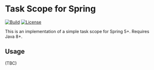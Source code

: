 # Task Scope for Spring

[![Build](https://github.com/dawidkc/spring-task-scope/actions/workflows/maven.yml/badge.svg)](https://github.com/dawidkc/spring-task-scope/actions/workflows/maven.yml)
[![License](https://img.shields.io/badge/License-MIT%20License-blue.svg)](LICENSE.md)

This is an implementation of a simple task scope for Spring 5+. Requires Java 8+.

## Usage

(TBC)